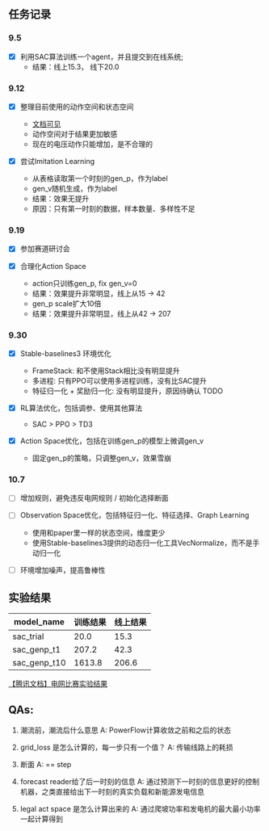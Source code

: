 
## 任务记录

### 9.5
- [x] 利用SAC算法训练一个agent，并且提交到在线系统;
    - 结果：线上15.3， 线下20.0

### 9.12     
- [x] 整理目前使用的动作空间和状态空间
    - [文档可见](https://github.com/mikezhang95/grid_control/blob/main/docs/env.md#%E5%90%91%E9%87%8F%E5%8C%96observation)
    - 动作空间对于结果更加敏感
    - 现在的电压动作只能增加，是不合理的

- [x] 尝试Imitation Learning
    - 从表格读取第一个时刻的gen_p，作为label
    - gen_v随机生成，作为label
    - 结果：效果无提升
    - 原因：只有第一时刻的数据，样本数量、多样性不足
    
### 9.19

- [x] 参加赛道研讨会

- [x] 合理化Action Space
    - action只训练gen_p, fix gen_v=0
    - 结果：效果提升非常明显，线上从15 -> 42
    - gen_p scale扩大10倍
    - 结果：效果提升非常明显，线上从42 -> 207

### 9.30

- [x] Stable-baselines3 环境优化
    * FrameStack: 和不使用Stack相比没有明显提升
    * 多进程: 只有PPO可以使用多进程训练，没有比SAC提升
    * 特征归一化 + 奖励归一化: 没有明显提升，原因待确认 TODO

- [x] RL算法优化，包括调参、使用其他算法
    * SAC > PPO > TD3

- [x] Action Space优化，包括在训练gen_p的模型上微调gen_v
    * 固定gen_p的策略，只调整gen_v，效果雪崩

### 10.7

- [ ] 增加规则，避免违反电网规则 / 初始化选择断面


- [ ] Observation Space优化，包括特征归一化、特征选择、Graph Learning
    * 使用和paper里一样的状态空间，维度更少
    * 使用Stable-baselines3提供的动态归一化工具VecNormalize，而不是手动归一化

- [ ] 环境增加噪声，提高鲁棒性



## 实验结果

| model_name    | 训练结果 | 线上结果 | 
|---------------|---------|----------|
|  sac_trial    |  20.0   |  15.3    |
|  sac_genp_t1  |  207.2  |  42.3    |
|  sac_genp_t10 |  1613.8 |  206.6   | 

[【腾讯文档】电网比赛实验结果](https://docs.qq.com/sheet/DYWNnSXJNSlVhS09G) 

## QAs:

1. 潮流前，潮流后什么意思
A: PowerFlow计算收敛之前和之后的状态

2. grid_loss 是怎么计算的，每一步只有一个值？
A: 传输线路上的耗损

3. 断面
A: == step

4. forecast reader给了后一时刻的信息
A: 通过预测下一时刻的信息更好的控制机器，之类直接给出下一时刻的真实负载和新能源发电信息

5. legal act space 是怎么计算出来的
A: 通过爬坡功率和发电机的最大最小功率一起计算得到
